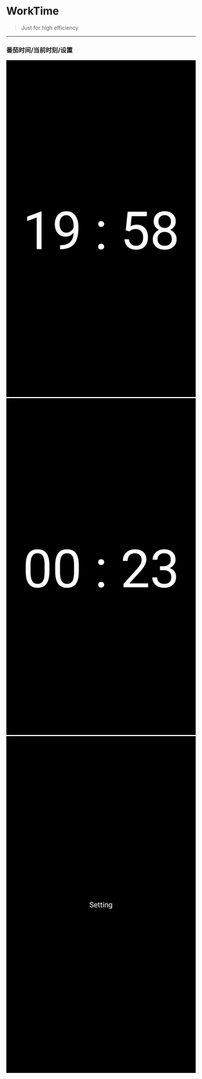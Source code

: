 # WorkTime
> Just for high efficiency

---

### 番茄时间/当前时刻/设置

![clock](/app/src/main/assets/page_tomato.png) <br>
![clock](/app/src/main/assets/page_clock.png) <br>
![clock](/app/src/main/assets/page_setting.png)
